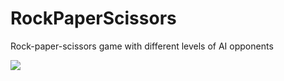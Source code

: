 # RockPaperScissors
Rock-paper-scissors game with different levels of AI opponents

![](rockpaperscissors.gif)

